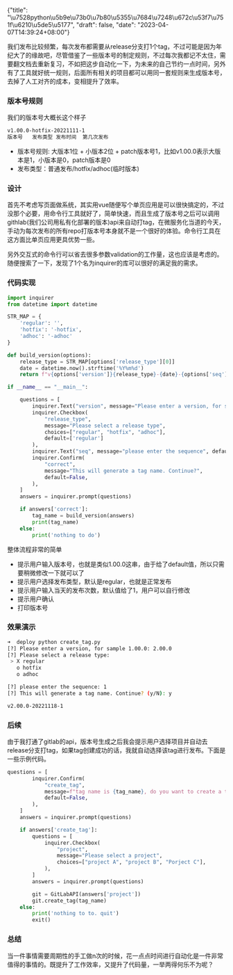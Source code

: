 {"title": "\u7528python\u5b9e\u73b0\u7b80\u5355\u7684\u7248\u672c\u53f7\u751f\u6210\u5de5\u5177", "draft": false, "date": "2023-04-07T14:39:24+08:00"}

我们发布比较频繁，每次发布都需要从release分支打1个tag，不过可能是因为年纪大了的缘故吧，尽管借鉴了一些版本号的制定规则，不过每次我都记不太住，需要翻文档去重新复习，不如把这步自动化一下，为未来的自己节约一点时间，另外有了工具就好统一规则，后面所有相关的项目都可以用同一套规则来生成版本号，去掉了人工对齐的成本，变相提升了效率。

### 版本号规则

我们的版本号大概长这个样子

```bash
v1.00.0-hotfix-20221111-1
版本号   发布类型 发布时间  第几次发布

```

- 版本号规则: 大版本1位 + 小版本2位 + patch版本号1，比如v1.00.0表示大版本是1，小版本是0，patch版本是0
- 发布类型：普通发布/hotfix/adhoc(临时版本)

### 设计

首先不考虑写页面做系统，其实用vue随便写个单页应用是可以很快搞定的，不过没那个必要，用命令行工具就好了，简单快速，而且生成了版本号之后可以调用githlab(我们公司用私有化部署的版本)api来自动打tag，在微服务化当道的今天，手动为每次发布的所有repo打版本号本身就不是一个很好的体验。命令行工具在这方面比单页应用更具优势一些。

另外交互式的命令行可以省去很多参数validation的工作量，这也应该是考虑的。随便搜索了一下，发现了1个名为inquirer的库可以很好的满足我的需求。

### 代码实现

```python
import inquirer
from datetime import datetime

STR_MAP = {
	'regular': '',
	'hotfix': '-hotfix',
	'adhoc': '-adhoc'
}

def build_version(options):
	release_type = STR_MAP[options['release_type'][0]]
	date = datetime.now().strftime('%Y%m%d')
	return f"v{options['version']}{release_type}-{date}-{options['seq']}"

if __name__ == "__main__":

	questions = [
		inquirer.Text("version", message="Please enter a version, for sample 1.00.0", default='2.00.0'),
		inquirer.Checkbox(
			"release_type",
			message="Please select a release type",
			choices=["regular", "hotfix", "adhoc"],
			default=['regular']
		),
		inquirer.Text("seq", message="please enter the sequence", default='1'),
		inquirer.Confirm(
			"correct",
			message="This will generate a tag name. Continue?",
			default=False,
		),
	]
	answers = inquirer.prompt(questions)

	if answers['correct']:
		tag_name = build_version(answers)
		print(tag_name)
	else:
		print('nothing to do')
```

整体流程非常的简单

- 提示用户输入版本号，也就是类似1.00.0这串，由于给了default值，所以只需要稍微修改一下就可以了
- 提示用户选择发布类型，默认是regular，也就是正常发布
- 提示用户输入当天的发布次数，默认值给了1，用户可以自行修改
- 提示用户确认
- 打印版本号

### 效果演示

```bash
➜  deploy python create_tag.py
[?] Please enter a version, for sample 1.00.0: 2.00.0
[?] Please select a release type:
 > X regular
   o hotfix
   o adhoc

[?] please enter the sequence: 1
[?] This will generate a tag name. Continue? (y/N): y

v2.00.0-20221118-1
```

### 后续

由于我打通了gitlab的api，版本号生成之后我会提示用户选择项目并自动去release分支打tag，如果tag创建成功的话，我就自动选择该tag进行发布。下面是一些示例代码。

```python
questions = [
		inquirer.Confirm(
			"create_tag",
			message=f"tag name is {tag_name}, do you want to create a tag on gitlab?",
			default=False,
		),
	]
	answers = inquirer.prompt(questions)

	if answers['create_tag']:
		questions = [
			inquirer.Checkbox(
				"project",
				message="Please select a project",
				choices=["project A", "project B", "Porject C"],
			),
		]
		answers = inquirer.prompt(questions)

		git = GitLabAPI(answers['project'])
		git.create_tag(tag_name)
	else:
		print('nothing to to. quit')
		exit()
```

### 总结

当一件事情需要周期性的手工做n次的时候，花一点点时间进行自动化是一件非常值得的事情的。既提升了工作效率，又提升了代码量，一举两得何乐不为呢？
